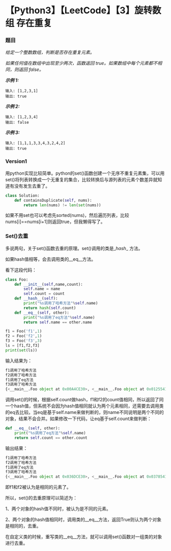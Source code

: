 # 【Python3】【LeetCode】【3】旋转数组 存在重复

### 题目

*给定一个整数数组，判断是否存在重复元素。*

*如果任何值在数组中出现至少两次，函数返回 true。如果数组中每个元素都不相同，则返回 false。*

***示例 1:***

```
输入: [1,2,3,1]
输出: true
```

***示例 2:***

```
输入: [1,2,3,4]
输出: false
```

***示例 3:***

```
输入: [1,1,1,3,3,4,3,2,4,2]
输出: true
```

### Version1

用python实现比较简单。python的set()函数创建一个无序不重复元素集，可以用set()将列表转换成一个无重复的集合，比较转换后与源列表的元素个数差异就知道有没有发生去重了。

```python
class Solution:
    def containsDuplicate(self, nums):
        return len(nums) != len(set(nums))
```

如果不用set也可以考虑先sorted(nums)，然后遍历列表，比较nums[i]==nums[i+1]则返回true，但我懒得写了。

### Set()去重

多说两句，关于set()函数去重的原理。set()调用的类是\__hash__ 方法。

如果hash值相等，会去调用类的\__eq__方法。

看下这段代码：

```python
class Foo:
    def __init__(self,name,count):
        self.name = name
        self.count = count
    def __hash__(self):
        print("%s调用了哈希方法"%self.name)
        return hash(self.count)
    def __eq__(self, other):
        print("%s调用了eq方法"%self.name)
        return self.name == other.name

f1 = Foo('f1',1)
f2 = Foo('f2',1)
f3 = Foo('f3',3)
ls = [f1,f2,f3]
print(set(ls))
```

输入结果为：

```python
f1调用了哈希方法
f2调用了哈希方法
f1调用了eq方法
f3调用了哈希方法
{<__main__.Foo object at 0x00A4CE30>, <__main__.Foo object at 0x01255410>, <__main__.Foo object at 0x0123DF70>}
```

调用set()的时候，根据self.count做hash，f1和f2的count值相同，所以返回了同一个hash值，但系统不会因为hash值相同就认为两个元素相同，还需要去调用类的eq去比较。当eq是基于self.name来做判断的，则name不同说明是两个不同的对象，结果不会合并。如果修改一下代码，让eq基于self.count来做判断：

```python
def __eq__(self, other):
    print("%s调用了eq方法"%self.name)
    return self.count == other.count
```

输出结果：

```python
f1调用了哈希方法
f2调用了哈希方法
f1调用了eq方法
f3调用了哈希方法
{<__main__.Foo object at 0x036DCE30>, <__main__.Foo object at 0x03785410>}
```

即f1和f2被认为是相同的元素了。

所以，set()的去重原理可以简述为：

1、两个对象的hash值不同时，被认为是不同的元素。

2、两个对象的hash值相同时，调用类的\__eq__方法，返回True则认为两个对象是相同的，去重。

在自定义类的时候，重写类的\__eq__方法，就可以调用set()函数对一组类的对象进行去重。
